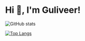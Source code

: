# Hi 👋, I'm Guliveer!

![GitHub stats](https://github-readme-stats.vercel.app/api?username=Guliveer&theme=radical&hide_title=true&hide_border=true&show_icons=true&include_all_commits=true&count_private=true)

[![Top Langs](https://github-readme-stats.vercel.app/api/top-langs/?username=Guliveer&theme=radical&hide_border=true&langs_count=10)](https://github.com/Guliveer/github-readme-stats)

